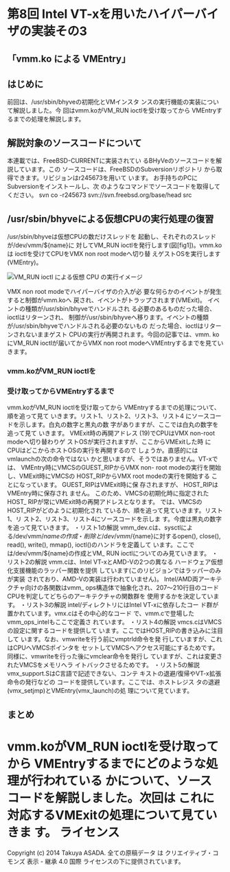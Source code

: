 # 第8回 Intel VT-xを用いたハイパーバイザの実装その3

##    「vmm.ko による VMEntry」


## はじめに

前回は、/usr/sbin/bhyveの初期化とVMインスタ
ンスの実行機能の実装について解説しました。今
回はvmm.koがVM_RUN ioctlを受け取ってから
VMEntryするまでの処理を解説します。

## 解説対象のソースコードについて

本連載では、FreeBSD-CURRENTに実装されてい
るBHyVeのソースコードを解説しています。この
ソースコードは、FreeBSDのSubversionリポジトリ
から取得できます。リビジョンはr245673を用いて
います。
お手持ちのPCにSubversionをインストールし、次
のようなコマンドでソースコードを取得してください。
svn co -r245673 svn://svn.freebsd.org/base/head src

## /usr/sbin/bhyveによる仮想CPUの実行処理の復習

/usr/sbin/bhyveは仮想CPUの数だけスレッドを
起動し、それぞれのスレッドが/dev/vmm/${name}に
対してVM_RUN ioctlを発行します(図[fig1])。vmm.koは
ioctlを受けてCPUをVMX non root modeへ切り替
えゲストOSを実行します(VMEntry)。

![VM_RUN ioctl による仮想 CPU の実行イメージ](figures/part8_fig1 "図1")

VMX non root modeでハイパーバイザの介入が必
要な何らかのイベントが発生すると制御がvmm.koへ
戻され、イベントがトラップされます(VMExit)。
イベントの種類が/usr/sbin/bhyveでハンドルされ
る必要のあるものだった場合、ioctlはリターンされ、
制御が/usr/sbin/bhyveへ移ります。イベントの種類
が/usr/sbin/bhyveでハンドルされる必要のないもの
だった場合、ioctlはリターンされないままゲスト
CPUの実行が再開されます。今回の記事では、vmm.
koにVM_RUN ioctlが届いてからVMX non root
modeへVMEntryするまでを見ていきます。

### vmm.koがVM_RUN ioctlを


### 受け取ってからVMEntryするまで

vmm.koがVM_RUN ioctlを受け取ってから
VMEntryするまでの処理について、順を追って見て
いきます。リスト1、リスト2、リスト3、リスト4
にソースコードを示します。白丸の数字と黒丸の数
字がありますが、ここでは白丸の数字を追って見て
いきます。
VMExit時の再開アドレス
(19)でCPUはVMX non-root modeへ切り替わりゲ
ストOSが実行されますが、ここからVMExitした時
にCPUはどこからホストOSの実行を再開するので
しょうか。直感的にはvmlaunchの次の命令ではない
かと思いますが、そうではありません。VT-xでは、
VMEntry時にVMCSのGUEST_RIPからVMX non-
root modeの実行を開始し、VMExit時にVMCSの
HOST_RIPからVMX root modeの実行を開始する
ことになっています。 GUEST_RIPはVMExit時に保
存されますが、 HOST_RIPはVMEntry時に保存され
ません。
このため、VMCSの初期化時に指定されたHOST_
RIPが常にVMExit時の再開アドレスとなります。
では、VMCSのHOST_RIPがどのように初期化され
ているか、順を追って見ていきます。リスト1、リ
スト2、リスト3、リスト4にソースコードを示しま
す。今度は黒丸の数字を追って見ていきます。
・リスト1の解説
vmm_dev.cは、sysctlによる/dev/vmm/${name}の作
成・削除と/dev/vmm/${name}に対するopen(), close(),
read(), write(), mmap(), ioctl()のハンドラを定義して
います。ここでは/dev/vmm/${name}の作成とVM_
RUN ioctlについてのみ見ていきます。
・リスト2の解説
vmm.cは、Intel VT-xとAMD-Vの2つの異なる
ハードウェア仮想化支援機能のラッパー関数を提供
しています(このリビジョンではラッパーのみが実装
されており、AMD-Vの実装は行われていません)。
Intel/AMD両アーキテクチャ向けの各関数はvmm_
ops構造体で抽象化され、207〜210行目のコード
CPUを判定してどちらのアーキテクチャの関数群を
使用するかを決定しています。
・リスト3の解説
intel/ディレクトリにはIntel VT-xに依存したコー
ド群が置かれています。vmx.cはその中心的なコード
で、vmm.cで登場したvmm_ops_intelもここで定義さ
れています。
・リスト4の解説
vmcs.cはVMCSの設定に関するコードを提供して
います。ここではHOST_RIPの書き込みに注目して
います。なお、vmwriteを行う前にvmptrld命令を発
行していますが、これはCPUへVMCSポインタを
セットしてVMCSへアクセス可能にするためです。
同様に、vmwriteを行った後にvmclear命令を発行し
ていますが、これは変更されたVMCSをメモリへラ
イトバックさせるためです。
・リスト5の解説
vmx_support.SはC言語で記述できない、コンテ
キストの退避/復帰やVT-x拡張命令の発行などの
コードを提供しています。ここでは、ホストレジス
タの退避(vmx_setjmp)とVMEntry(vmx_launch)の処
理について見ています。

## まとめ

vmm.koがVM_RUN ioctlを受け取ってから
VMEntryするまでにどのような処理が行われている
かについて、ソースコードを解説しました。次回は
これに対応するVMExitの処理について見ていきま
す。
ライセンス
==========

Copyright (c) 2014 Takuya ASADA. 全ての原稿データ は
クリエイティブ・コモンズ 表示 - 継承 4.0 国際
ライセンスの下に提供されています。
